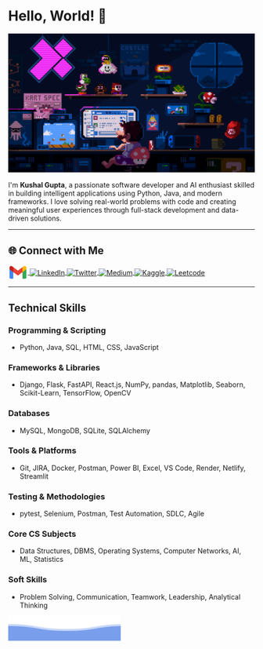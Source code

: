# Hello, World! 👋

![gif](https://github.com/kushalgupta1203/kushalgupta1203/blob/main/public/user.gif)

I'm **Kushal Gupta**, a passionate software developer and AI enthusiast skilled in building intelligent applications using Python, Java, and modern frameworks. I love solving real-world problems with code and creating meaningful user experiences through full-stack development and data-driven solutions.

---

## 🌐 Connect with Me

<p align="left">
  <a href="mailto:kushalgupta1203@gmail.com" target="blank">
    <img align="center" src="https://github.com/kushalgupta1203/kushalgupta1203/blob/main/public/gmail.png" alt="Email" height="30" width="40" />
  </a>
  <a href="https://linkedin.com/in/kushalgupta1203" target="blank">
    <img align="center" src="https://raw.githubusercontent.com/rahuldkjain/github-profile-readme-generator/master/src/images/icons/Social/linked-in-alt.svg" alt="LinkedIn" height="30" width="40" />
  </a>
  <a href="https://twitter.com/kushalgupta1203" target="blank">
    <img align="center" src="https://raw.githubusercontent.com/rahuldkjain/github-profile-readme-generator/master/src/images/icons/Social/twitter.svg" alt="Twitter" height="30" width="40" />
  </a>
  <a href="https://medium.com/@kushalgupta1203" target="blank">
    <img align="center" src="https://raw.githubusercontent.com/rahuldkjain/github-profile-readme-generator/master/src/images/icons/Social/medium.svg" alt="Medium" height="30" width="40" />
  </a>
  <a href="https://kaggle.com/kushalgupta1203" target="blank">
    <img align="center" src="https://raw.githubusercontent.com/rahuldkjain/github-profile-readme-generator/master/src/images/icons/Social/kaggle.svg" alt="Kaggle" height="30" width="40" />
  </a>
  <a href="https://www.leetcode.com/kushalgupta1203" target="blank">
    <img align="center" src="https://raw.githubusercontent.com/rahuldkjain/github-profile-readme-generator/master/src/images/icons/Social/leet-code.svg" alt="Leetcode" height="30" width="40" />
  </a>
</p>

---

## Technical Skills

### Programming & Scripting
- Python, Java, SQL, HTML, CSS, JavaScript

### Frameworks & Libraries
- Django, Flask, FastAPI, React.js, NumPy, pandas, Matplotlib, Seaborn, Scikit-Learn, TensorFlow, OpenCV

### Databases
- MySQL, MongoDB, SQLite, SQLAlchemy

### Tools & Platforms
- Git, JIRA, Docker, Postman, Power BI, Excel, VS Code, Render, Netlify, Streamlit

### Testing & Methodologies
- pytest, Selenium, Postman, Test Automation, SDLC, Agile

### Core CS Subjects
- Data Structures, DBMS, Operating Systems, Computer Networks, AI, ML, Statistics

### Soft Skills
- Problem Solving, Communication, Teamwork, Leadership, Analytical Thinking



![svg](https://github.com/kushalgupta1203/kushalgupta1203/blob/main/public/bottom.svg)
